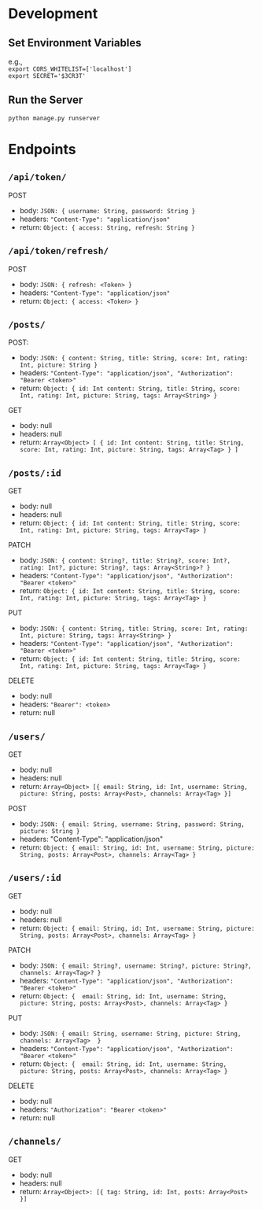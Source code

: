 # Development 
## Set Environment Variables 
e.g.,  
`export CORS_WHITELIST=['localhost']`  
`export SECRET='$3CR3T'`

## Run the Server
`python manage.py runserver`

# Endpoints
## `/api/token/`

POST
  - body: `JSON: { username: String, password: String }`
  - headers: `"Content-Type": "application/json"`  
  - return: `Object: { access: String, refresh: String }`

## `/api/token/refresh/`

POST
  - body: `JSON: { refresh: <Token> }`
  - headers: `"Content-Type": "application/json"`  
  - return: `Object: { access: <Token> }`
  
## `/posts/`  

POST:   
  - body: `JSON: { content: String, title: String, score: Int, rating: Int, picture: String }`  
  - headers: `"Content-Type": "application/json", "Authorization": "Bearer <token>"`    
  - return: `Object: { id: Int content: String, title: String, score: Int, rating: Int, picture: String, tags: Array<String> }`

GET 
  - body: null  
  - headers: null  
  - return: `Array<Object> [ { id: Int content: String, title: String, score: Int, rating: Int, picture: String, tags: Array<Tag> } ]` 

## `/posts/:id` 

GET 
  - body: null  
  - headers: null  
  - return: `Object: { id: Int content: String, title: String, score: Int, rating: Int, picture: String, tags: Array<Tag> }` 
  
PATCH  
  - body: `JSON: { content: String?, title: String?, score: Int?, rating: Int?, picture: String?, tags: Array<String>? }`   
  - headers: `"Content-Type": "application/json", "Authorization": "Bearer <token>"`  
  - return: `Object: { id: Int content: String, title: String, score: Int, rating: Int, picture: String, tags: Array<Tag> }`
  
PUT  
  - body: `JSON: { content: String, title: String, score: Int, rating: Int, picture: String, tags: Array<String> }`   
  - headers: `"Content-Type": "application/json", "Authorization": "Bearer <token>"`  
  - return: `Object: { id: Int content: String, title: String, score: Int, rating: Int, picture: String, tags: Array<Tag> }`
  
DELETE
  - body: null  
  - headers: `"Bearer": <token>`  
  - return: null  

## `/users/`  

GET
  - body: null
  - headers: null
  - return: `Array<Object> [{ email: String, id: Int, username: String, picture: String, posts: Array<Post>, channels: Array<Tag> }]`  

POST
  - body: `JSON: { email: String, username: String, password: String, picture: String }`
  - headers: "Content-Type": "application/json" 
  - return: `Object: { email: String, id: Int, username: String, picture: String, posts: Array<Post>, channels: Array<Tag> }`

## `/users/:id`  

GET
  - body: null
  - headers: null
  - return: `Object: { email: String, id: Int, username: String, picture: String, posts: Array<Post>, channels: Array<Tag> }`

PATCH  
  - body: `JSON: { email: String?, username: String?, picture: String?, channels: Array<Tag>? }`   
  - headers: `"Content-Type": "application/json", "Authorization": "Bearer <token>"`  
  - return: `Object: {  email: String, id: Int, username: String, picture: String, posts: Array<Post>, channels: Array<Tag> }`
  
PUT  
  - body: `JSON: { email: String, username: String, picture: String, channels: Array<Tag>  }`   
  - headers: `"Content-Type": "application/json", "Authorization": "Bearer <token>"`  
  - return: `Object: {  email: String, id: Int, username: String, picture: String, posts: Array<Post>, channels: Array<Tag> }`
  
DELETE
  - body: null  
  - headers: `"Authorization": "Bearer <token>"`  
  - return: null 

## `/channels/ `

GET
  - body: null
  - headers: null
  - return: `Array<Object>: [{ tag: String, id: Int, posts: Array<Post> }]`
